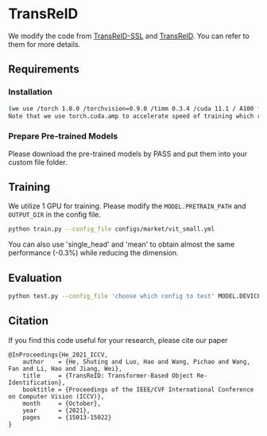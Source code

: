 # TransReID
We modify the code from [TransReID-SSL](https://github.com/damo-cv/TransReID-SSL) and [TransReID](https://github.com/damo-cv/TransReID). You can refer to them for more details.

## Requirements

### Installation

```bash
(we use /torch 1.8.0 /torchvision=0.9.0 /timm 0.3.4 /cuda 11.1 / A100 for training and evaluation.
Note that we use torch.cuda.amp to accelerate speed of training which requires pytorch >=1.6)
```
### Prepare Pre-trained Models 
Please download the pre-trained models by PASS and put them into your custom file folder.

## Training

We utilize 1  GPU for training. Please modify the `MODEL.PRETRAIN_PATH` and `OUTPUT_DIR` in the config file.

```bash
python train.py --config_file configs/market/vit_small.yml
```
You can also use 'single_head' and 'mean' to obtain almost the same performance (-0.3%) while reducing the dimension.

## Evaluation

```bash
python test.py --config_file 'choose which config to test' MODEL.DEVICE_ID "('your device id')" TEST.WEIGHT "('your path of trained checkpoints')"
```

## Citation

If you find this code useful for your research, please cite our paper

```
@InProceedings{He_2021_ICCV,
    author    = {He, Shuting and Luo, Hao and Wang, Pichao and Wang, Fan and Li, Hao and Jiang, Wei},
    title     = {TransReID: Transformer-Based Object Re-Identification},
    booktitle = {Proceedings of the IEEE/CVF International Conference on Computer Vision (ICCV)},
    month     = {October},
    year      = {2021},
    pages     = {15013-15022}
}
```
